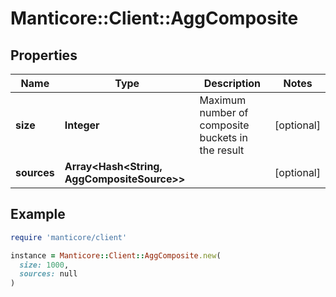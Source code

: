 # Manticore::Client::AggComposite

## Properties

| Name | Type | Description | Notes |
| ---- | ---- | ----------- | ----- |
| **size** | **Integer** | Maximum number of composite buckets in the result | [optional] |
| **sources** | **Array&lt;Hash&lt;String, AggCompositeSource&gt;&gt;** |  | [optional] |

## Example

```ruby
require 'manticore/client'

instance = Manticore::Client::AggComposite.new(
  size: 1000,
  sources: null
)
```

